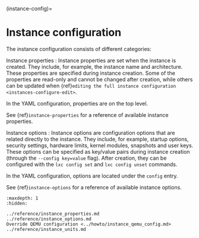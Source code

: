 (instance-config)=
# Instance configuration

The instance configuration consists of different categories:

Instance properties
: Instance properties are set when the instance is created.
  They include, for example, the instance name and architecture.
  These properties are specified during instance creation.
  Some of the properties are read-only and cannot be changed after creation, while others can be updated when {ref}`editing the full instance configuration <instances-configure-edit>`.

  In the YAML configuration, properties are on the top level.

  See {ref}`instance-properties` for a reference of available instance properties.

Instance options
: Instance options are configuration options that are related directly to the instance.
  They include, for example, startup options, security settings, hardware limits, kernel modules, snapshots and user keys.
  These options can be specified as key/value pairs during instance creation (through the `--config key=value` flag).
  After creation, they can be configured with the `lxc config set` and `lxc config unset` commands.

  In the YAML configuration, options are located under the `config` entry.

  See {ref}`instance-options` for a reference of available instance options.

```{toctree}
:maxdepth: 1
:hidden:

../reference/instance_properties.md
../reference/instance_options.md
Override QEMU configuration <../howto/instance_qemu_config.md>
../reference/instance_units.md
```
